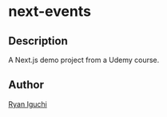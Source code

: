# next-events

## Description

A Next.js demo project from a Udemy course.

## Author

[Ryan Iguchi](https://github.com/Ryiguchi)
